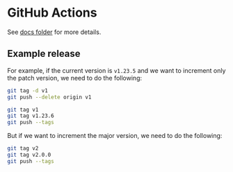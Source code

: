 # GitHub Actions

See [docs folder](https://github.com/cryptoboyio/actions/tree/master/docs) for more details.

## Example release

For example, if the current version is `v1.23.5` and we want to increment only the patch version, we need to do the following:

```bash
git tag -d v1
git push --delete origin v1

git tag v1
git tag v1.23.6
git push --tags
```

But if we want to increment the major version, we need to do the following:

```bash
git tag v2
git tag v2.0.0
git push --tags
```
